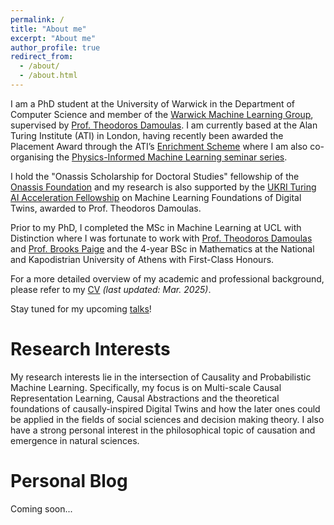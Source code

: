 ```yaml
---
permalink: /
title: "About me"
excerpt: "About me"
author_profile: true
redirect_from: 
  - /about/
  - /about.html
---
```


I am a PhD student at the University of Warwick in the Department of Computer Science and member of the [Warwick Machine Learning Group](https://wmlg.io/), supervised by [Prof. Theodoros Damoulas](https://warwick.ac.uk/fac/sci/statistics/staff/academic-research/damoulas/). I am currently based at the Alan Turing Institute (ATI) in London, having recently been awarded the Placement Award through the ATI’s [Enrichment Scheme](https://www.turing.ac.uk/work-turing/studentships/enrichment) where I am also co-organising the [Physics-Informed Machine Learning seminar series](https://www.turing.ac.uk/events/phi-ml-meets-engineering). 

I hold the "Onassis Scholarship for Doctoral Studies" fellowship of the [Onassis Foundation](https://www.onassis.org/) and my research is also supported by the [UKRI Turing AI Acceleration Fellowship](https://www.ukri.org/news/new-turing-ai-fellows-to-deliver-world-class-ai-research/) on Machine Learning Foundations of Digital Twins, awarded to Prof. Theodoros Damoulas.

Prior to my PhD, I completed the MSc in Machine Learning at UCL with Distinction where I was fortunate to work with [Prof. Theodoros Damoulas](https://warwick.ac.uk/fac/sci/statistics/staff/academic-research/damoulas/) and [Prof. Brooks Paige](https://tbrx.github.io/) and the 4-year BSc in Mathematics at the National and Kapodistrian University of Athens with First-Class Honours.

For a more detailed overview of my academic and professional background, please refer to my [CV](https://yfelekis.github.io/files/CV_Y_FELEKIS_page.pdf) *(last updated: Mar. 2025)*.

Stay tuned for my upcoming [talks](https://yfelekis.github.io/talks/)!

Research Interests
======
My research interests lie in the intersection of Causality and Probabilistic Machine Learning. Specifically, my  focus is on Multi-scale Causal Representation Learning, Causal Abstractions and the theoretical foundations of causally-inspired Digital Twins and how the later ones could be applied in the fields of social sciences and decision making theory. I also have a strong personal interest in the philosophical topic of causation and emergence in natural sciences.

Personal Blog
======
Coming soon...
